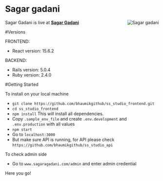 Sagar gadani
=======

<img src="http://104.251.216.241/sites/sagargadani/ss_studio_api/public/logo.png" align="right" title="Sagar gadani">

Sagar Gadani is live at **[Sagar Gadani](http://www.sagargadani.com)**

#Versions

FRONTEND:

* React version: 15.6.2

BACKEND:

* Rails version: 5.0.4
* Ruby version: 2.4.0

#Getting Started

To install on your local machine

* `git clone https://github.com/bhaumikgithub/ss_studio_frontend.git`
* `cd ss_studio_frontend`
* `npm install`
  This will install all dependencies.
* Copy `.sample_env_file` and create `.env.development` and `.env.production` with all values
* `npm start`
* Go to `localhost:3000`
* But make sure API is running, for API please check `https://github.com/bhaumikgithub/ss_studio_api`

To check admin side

* Go to `www.sagaragadani.com/admin` and enter admin credential

Here you go!




